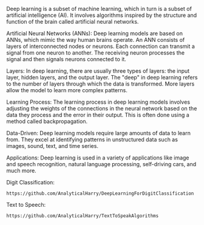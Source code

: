 
Deep learning is a subset of machine learning, which in turn is a subset of artificial intelligence (AI). It involves algorithms inspired by the structure and function of the brain called artificial neural networks.

Artificial Neural Networks (ANNs): Deep learning models are based on ANNs, which mimic the way human brains operate. An ANN consists of layers of interconnected nodes or neurons. Each connection can transmit a signal from one neuron to another. The receiving neuron processes the signal and then signals neurons connected to it.

Layers: In deep learning, there are usually three types of layers: the input layer, hidden layers, and the output layer. The "deep" in deep learning refers to the number of layers through which the data is transformed. More layers allow the model to learn more complex patterns.

Learning Process: The learning process in deep learning models involves adjusting the weights of the connections in the neural network based on the data they process and the error in their output. This is often done using a method called backpropagation.

Data-Driven: Deep learning models require large amounts of data to learn from. They excel at identifying patterns in unstructured data such as images, sound, text, and time series.

Applications: Deep learning is used in a variety of applications like image and speech recognition, natural language processing, self-driving cars, and much more.

Digit Classification:

````
https://github.com/AnalyticalHarry/DeepLearningForDigitClassification
````

Text to Speech:

```
https://github.com/AnalyticalHarry/TextToSpeakAlgorithms
```
